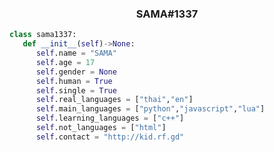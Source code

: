 <h3 align="center">SAMA#1337</h3>

```python
class sama1337:
   def __init__(self)->None:
      self.name = "SAMA"
      self.age = 17
      self.gender = None
      self.human = True
      self.single = True
      self.real_languages = ["thai","en"]
      self.main_languages = ["python","javascript","lua"]
      self.learning_languages = ["c++"]
      self.not_languages = ["html"]
      self.contact = "http://kid.rf.gd"
```

<img width="0" src="https://visitor-badge.glitch.me/badge?page_id=MAGEIEI.MAGEIEI" />

